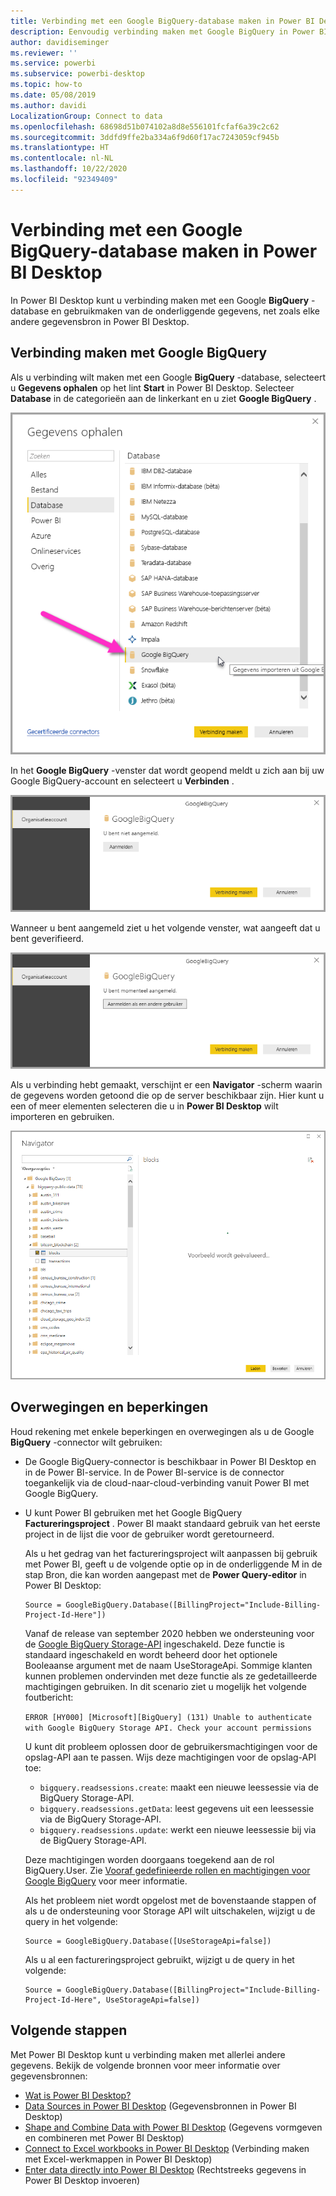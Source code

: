 ```yaml
---
title: Verbinding met een Google BigQuery-database maken in Power BI Desktop
description: Eenvoudig verbinding maken met Google BigQuery in Power BI Desktop en het gebruiken
author: davidiseminger
ms.reviewer: ''
ms.service: powerbi
ms.subservice: powerbi-desktop
ms.topic: how-to
ms.date: 05/08/2019
ms.author: davidi
LocalizationGroup: Connect to data
ms.openlocfilehash: 68698d51b074102a8d8e556101fcfaf6a39c2c62
ms.sourcegitcommit: 3ddfd9ffe2ba334a6f9d60f17ac7243059cf945b
ms.translationtype: HT
ms.contentlocale: nl-NL
ms.lasthandoff: 10/22/2020
ms.locfileid: "92349409"
---
```

# <a name="connect-to-a-google-bigquery-database-in-power-bi-desktop"></a>Verbinding met een Google BigQuery-database maken in Power BI Desktop
In Power BI Desktop kunt u verbinding maken met een Google **BigQuery** -database en gebruikmaken van de onderliggende gegevens, net zoals elke andere gegevensbron in Power BI Desktop.

## <a name="connect-to-google-bigquery"></a>Verbinding maken met Google BigQuery
Als u verbinding wilt maken met een Google **BigQuery** -database, selecteert u **Gegevens ophalen** op het lint **Start** in Power BI Desktop. Selecteer **Database** in de categorieën aan de linkerkant en u ziet **Google BigQuery** .

![Dialoogvenster Gegevens ophalen voor Google BigQuery](media/desktop-connect-bigquery/connect_bigquery_01.png)

In het **Google BigQuery** -venster dat wordt geopend meldt u zich aan bij uw Google BigQuery-account en selecteert u **Verbinden** .

![Aanmelden bij Google BigQuery](media/desktop-connect-bigquery/connect_bigquery_02.png)

Wanneer u bent aangemeld ziet u het volgende venster, wat aangeeft dat u bent geverifieerd. 

![Aangemeld bij Google](media/desktop-connect-bigquery/connect_bigquery_02b.png)

Als u verbinding hebt gemaakt, verschijnt er een **Navigator** -scherm waarin de gegevens worden getoond die op de server beschikbaar zijn. Hier kunt u een of meer elementen selecteren die u in **Power BI Desktop** wilt importeren en gebruiken.

![Gegevens uit Google BigQuery](media/desktop-connect-bigquery/connect_bigquery_03.png)

## <a name="considerations-and-limitations"></a>Overwegingen en beperkingen
Houd rekening met enkele beperkingen en overwegingen als u de Google **BigQuery** -connector wilt gebruiken:

* De Google BigQuery-connector is beschikbaar in Power BI Desktop en in de Power BI-service. In de Power BI-service is de connector toegankelijk via de cloud-naar-cloud-verbinding vanuit Power BI met Google BigQuery.

* U kunt Power BI gebruiken met het Google BigQuery **Factureringsproject** . Power BI maakt standaard gebruik van het eerste project in de lijst die voor de gebruiker wordt geretourneerd. 

  Als u het gedrag van het factureringsproject wilt aanpassen bij gebruik met Power BI, geeft u de volgende optie op in de onderliggende M in de stap Bron, die kan worden aangepast met de **Power Query-editor** in Power BI Desktop:

  ```
  Source = GoogleBigQuery.Database([BillingProject="Include-Billing-Project-Id-Here"])
  ```

  Vanaf de release van september 2020 hebben we ondersteuning voor de [Google BigQuery Storage-API](https://cloud.google.com/bigquery/docs/reference/storage) ingeschakeld. Deze functie is standaard ingeschakeld en wordt beheerd door het optionele Booleaanse argument met de naam UseStorageApi. Sommige klanten kunnen problemen ondervinden met deze functie als ze gedetailleerde machtigingen gebruiken. In dit scenario ziet u mogelijk het volgende foutbericht:

  `ERROR [HY000] [Microsoft][BigQuery] (131) Unable to authenticate with Google BigQuery Storage API. Check your account permissions`

  U kunt dit probleem oplossen door de gebruikersmachtigingen voor de opslag-API aan te passen. Wijs deze machtigingen voor de opslag-API toe:

  - `bigquery.readsessions.create`: maakt een nieuwe leessessie via de BigQuery Storage-API.
  - `bigquery.readsessions.getData`: leest gegevens uit een leessessie via de BigQuery Storage-API.
  - `bigquery.readsessions.update`: werkt een nieuwe leessessie bij via de BigQuery Storage-API.

  Deze machtigingen worden doorgaans toegekend aan de rol BigQuery.User. Zie [Vooraf gedefinieerde rollen en machtigingen voor Google BigQuery](https://cloud.google.com/bigquery/docs/access-control) voor meer informatie.
  
  Als het probleem niet wordt opgelost met de bovenstaande stappen of als u de ondersteuning voor Storage API wilt uitschakelen, wijzigt u de query in het volgende:
  ```
  Source = GoogleBigQuery.Database([UseStorageApi=false])
  ```
  Als u al een factureringsproject gebruikt, wijzigt u de query in het volgende:
  ```
  Source = GoogleBigQuery.Database([BillingProject="Include-Billing-Project-Id-Here", UseStorageApi=false])
  ```

## <a name="next-steps"></a>Volgende stappen
Met Power BI Desktop kunt u verbinding maken met allerlei andere gegevens. Bekijk de volgende bronnen voor meer informatie over gegevensbronnen:

* [Wat is Power BI Desktop?](../fundamentals/desktop-what-is-desktop.md)
* [Data Sources in Power BI Desktop](desktop-data-sources.md) (Gegevensbronnen in Power BI Desktop)
* [Shape and Combine Data with Power BI Desktop](desktop-shape-and-combine-data.md) (Gegevens vormgeven en combineren met Power BI Desktop)
* [Connect to Excel workbooks in Power BI Desktop](desktop-connect-excel.md) (Verbinding maken met Excel-werkmappen in Power BI Desktop)   
* [Enter data directly into Power BI Desktop](desktop-enter-data-directly-into-desktop.md) (Rechtstreeks gegevens in Power BI Desktop invoeren)   
